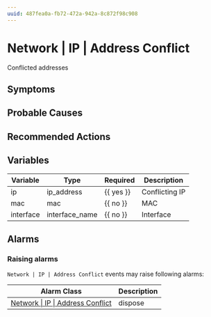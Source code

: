 ```yaml
---
uuid: 487fea0a-fb72-472a-942a-8c872f98c908
---
```

# Network | IP | Address Conflict

Conflicted addresses

## Symptoms

## Probable Causes

## Recommended Actions

## Variables

| Variable  | Type           | Required  | Description    |
| --------- | -------------- | --------- | -------------- |
| ip        | ip_address     | {{ yes }} | Conflicting IP |
| mac       | mac            | {{ no }}  | MAC            |
| interface | interface_name | {{ no }}  | Interface      |

## Alarms

### Raising alarms

`Network | IP | Address Conflict` events may raise following alarms:

| Alarm Class                                                                                          | Description |
| ---------------------------------------------------------------------------------------------------- | ----------- |
| [Network \| IP \| Address Conflict](../../../alarm-classes-reference/network/ip/address-conflict.md) | dispose     |
